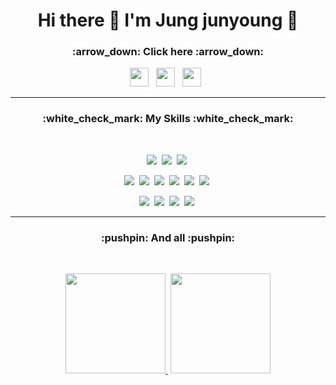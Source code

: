 

<h1 align='center'>
  Hi there 👋 I'm Jung junyoung 🤣<br>
</h1>

<h3 align="center"> :arrow_down: Click here  :arrow_down:</h3>
<p align='center'>
  
  <a href="https://9327144.tistory.com/">
<img src="https://img.shields.io/badge/Blog -green?style=flat-square&logo=simpleicons에서_아이콘이름&logoColor=white" height="30"/></a>&nbsp;&nbsp;
  
   <a href="https://github.com/jjy0918/Resume">
<img src="https://img.shields.io/badge/Resume -gray?style=flat-square&logo=simpleicons에서_아이콘이름&logoColor=white" height="30"/></a>&nbsp;&nbsp;

 <a href="https://drive.google.com/file/d/1PbwPUzZefp-J9T4YUO8C8um49jglb7Qb/view?usp=sharing">
<img src="https://img.shields.io/badge/Portfolio -blue?style=flat-square&logo=simpleicons에서_아이콘이름&logoColor=white" height="30"/></a>&nbsp;&nbsp;

</p>
<hr>

<h3 align="center">:white_check_mark: My Skills :white_check_mark:</h3>
<br>
<p align='center'>
  <img src="https://img.shields.io/badge/Java-ED8B00?style=for-the-badge&logo=java&logoColor=white" />&nbsp;
  <img src="https://img.shields.io/badge/C%23-239120?style=for-the-badge&logo=c-sharp&logoColor=white" />&nbsp;
  <img src="https://img.shields.io/badge/C%2B%2B-00599C?style=for-the-badge&logo=c%2B%2B&logoColor=white" />&nbsp;
</p>

<p align='center'>
  <img src="https://img.shields.io/badge/MySQL-00000F?style=for-the-badge&logo=mysql&logoColor=white"  />&nbsp;
  <img src="https://img.shields.io/badge/.NET-512BD4?style=for-the-badge&logo=dotnet&logoColor=white" />&nbsp;
  <img src="https://img.shields.io/badge/Vue.js-35495E?style=for-the-badge&logo=vuedotjs&logoColor=4FC08D" />&nbsp;
  <img src="https://img.shields.io/badge/Bootstrap-563D7C?style=for-the-badge&logo=bootstrap&logoColor=white" />&nbsp;
  <img src="https://img.shields.io/badge/Spring-6DB33F?style=for-the-badge&logo=spring&logoColor=white" />&nbsp;
  <img src="https://img.shields.io/badge/Unity-100000?style=for-the-badge&logo=unity&logoColor=white" />&nbsp;
</p>

<p align='center'>
  <img src="https://img.shields.io/badge/Windows-0078D6?style=for-the-badge&logo=windows&logoColor=white" />&nbsp;
   <img src="https://img.shields.io/badge/Linux-FCC624?style=for-the-badge&logo=linux&logoColor=black" />&nbsp;
   <img src="https://img.shields.io/badge/Visual_Studio-5C2D91?style=for-the-badge&logo=visual%20studio&logoColor=white" />&nbsp;
   <img src="https://img.shields.io/badge/Eclipse-2C2255?style=for-the-badge&logo=eclipse&logoColor=white" />&nbsp;
</p>

<hr>

 <h3 align="center"> :pushpin: And all :pushpin: </h3>
 <br>
<p align='center'>
<a href="https://solved.ac/profile/ju0918"><img src="http://mazassumnida.wtf/api/v2/generate_badge?boj=ju0918" height="160">&nbsp</a>
<a href="#"><img src="https://github-readme-stats.vercel.app/api/top-langs/?username=jjy0918&layout=compact" height="160"></a>
</p>
